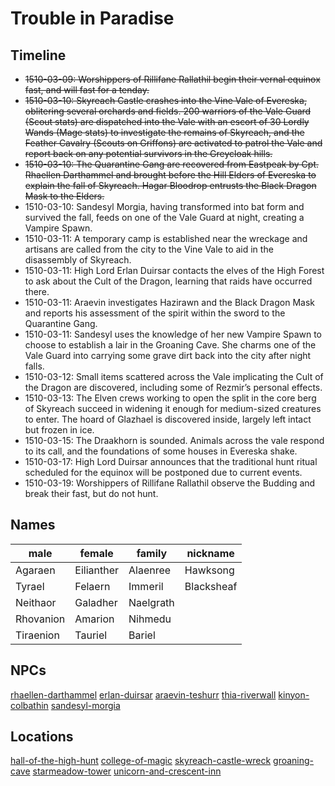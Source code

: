 # Trouble in Paradise

## Timeline

- ~~1510-03-09: Worshippers of Rillifane Rallathil begin their vernal equinox fast, and will fast for a tenday.~~
- ~~1510-03-10: Skyreach Castle crashes into the Vine Vale of Evereska, oblitering several orchards and fields. 200 warriors of the Vale Guard (Scout stats) are dispatched into the Vale with an escort of 30 Lordly Wands (Mage stats) to investigate the remains of Skyreach, and the Feather Cavalry (Scouts on Griffons) are activated to patrol the Vale and report back on any potential survivors in the Greycloak hills.~~
- ~~1510-03-10: The Quarantine Gang are recovered from Eastpeak by Cpt. Rhaellen Darthammel and brought before the Hill Elders of Evereska to explain the fall of Skyreach. Hagar Bloodrop entrusts the Black Dragon Mask to the Elders.~~
- 1510-03-10: Sandesyl Morgia, having transformed into bat form and survived the fall, feeds on one of the Vale Guard at night, creating a Vampire Spawn.
- 1510-03-11: A temporary camp is established near the wreckage and artisans are called from the city to the Vine Vale to aid in the disassembly of Skyreach.
- 1510-03-11: High Lord Erlan Duirsar contacts the elves of the High Forest to ask about the Cult of the Dragon, learning that raids have occurred there.
- 1510-03-11: Araevin investigates Hazirawn and the Black Dragon Mask and reports his assessment of the spirit within the sword to the Quarantine Gang.
- 1510-03-11: Sandesyl uses the knowledge of her new Vampire Spawn to choose to establish a lair in the Groaning Cave. She charms one of the Vale Guard into carrying some grave dirt back into the city after night falls.
- 1510-03-12: Small items scattered across the Vale implicating the Cult of the Dragon are discovered, including some of Rezmir’s personal effects.
- 1510-03-13: The Elven crews working to open the split in the core berg of Skyreach succeed in widening it enough for medium-sized creatures to enter. The hoard of Glazhael is discovered inside, largely left intact but frozen in ice.
- 1510-03-15: The Draakhorn is sounded. Animals across the vale respond to its call, and the foundations of some houses in Evereska shake.
- 1510-03-17: High Lord Duirsar announces that the traditional hunt ritual scheduled for the equinox will be postponed due to current events.
- 1510-03-19: Worshippers of Rillifane Rallathil observe the Budding and break their fast, but do not hunt.

## Names

| male | female | family | nickname |
| --- | --- | --- | --- |
| Agaraen | Eilianther | Alaenree | Hawksong |
| Tyrael | Felaern | Immeril | Blacksheaf |
| Neithaor | Galadher | Naelgrath |  |
| Rhovanion | Amarion | Nihmedu |  |
| Tiraenion | Tauriel | Bariel |  |

## NPCs
[rhaellen-darthammel](../npcs/rhaellen-darthammel.md) 
[erlan-duirsar](../npcs/erlan-duirsar.md) 
[araevin-teshurr](../npcs/araevin-teshurr.md) 
[thia-riverwall](../npcs/thia-riverwall.md) 
[kinyon-colbathin](../npcs/kinyon-colbathin.md) 
[sandesyl-morgia](../npcs/sandesyl-morgia.md) 

## Locations
[hall-of-the-high-hunt](../locations/evereska/hall-of-the-high-hunt.md)
[college-of-magic](../locations/evereska/college-of-magic.md)
[skyreach-castle-wreck](../locations/evereska/skyreach-castle-wreck.md)
[groaning-cave](../locations/evereska/groaning-cave.md)
[starmeadow-tower](../locations/evereska/starmeadow-tower.md)
[unicorn-and-crescent-inn](../locations/evereska/unicorn-and-crescent-inn.md)